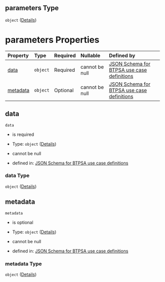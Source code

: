 ## parameters Type

`object` ([Details](btpsa-usecase-properties-services-items-allof-1-then-allof-37-then-allof-7-then-properties-parameters.md))

# parameters Properties

| Property              | Type     | Required | Nullable       | Defined by                                                                                                                                                                                                                                                                                          |
| :-------------------- | :------- | :------- | :------------- | :-------------------------------------------------------------------------------------------------------------------------------------------------------------------------------------------------------------------------------------------------------------------------------------------------- |
| [data](#data)         | `object` | Required | cannot be null | [JSON Schema for BTPSA use case definitions](btpsa-usecase-properties-services-items-allof-1-then-allof-37-then-allof-7-then-properties-parameters-properties-data.md "undefined#/properties/services/items/allOf/1/then/allOf/37/then/allOf/7/then/properties/parameters/properties/data")         |
| [metadata](#metadata) | `object` | Optional | cannot be null | [JSON Schema for BTPSA use case definitions](btpsa-usecase-properties-services-items-allof-1-then-allof-37-then-allof-7-then-properties-parameters-properties-metadata.md "undefined#/properties/services/items/allOf/1/then/allOf/37/then/allOf/7/then/properties/parameters/properties/metadata") |

## data



`data`

*   is required

*   Type: `object` ([Details](btpsa-usecase-properties-services-items-allof-1-then-allof-37-then-allof-7-then-properties-parameters-properties-data.md))

*   cannot be null

*   defined in: [JSON Schema for BTPSA use case definitions](btpsa-usecase-properties-services-items-allof-1-then-allof-37-then-allof-7-then-properties-parameters-properties-data.md "undefined#/properties/services/items/allOf/1/then/allOf/37/then/allOf/7/then/properties/parameters/properties/data")

### data Type

`object` ([Details](btpsa-usecase-properties-services-items-allof-1-then-allof-37-then-allof-7-then-properties-parameters-properties-data.md))

## metadata



`metadata`

*   is optional

*   Type: `object` ([Details](btpsa-usecase-properties-services-items-allof-1-then-allof-37-then-allof-7-then-properties-parameters-properties-metadata.md))

*   cannot be null

*   defined in: [JSON Schema for BTPSA use case definitions](btpsa-usecase-properties-services-items-allof-1-then-allof-37-then-allof-7-then-properties-parameters-properties-metadata.md "undefined#/properties/services/items/allOf/1/then/allOf/37/then/allOf/7/then/properties/parameters/properties/metadata")

### metadata Type

`object` ([Details](btpsa-usecase-properties-services-items-allof-1-then-allof-37-then-allof-7-then-properties-parameters-properties-metadata.md))
